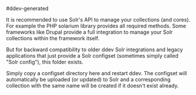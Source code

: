 #ddev-generated

It is recommended to use Solr's API to manage your collections (and cores).
For example the PHP solarium library provides all required methods.
Some frameworks like Drupal provide a full integration to manage your Solr collections within the framework itself.

But for backward compatibility to older ddev Solr integrations and legacy applications that just provide a Solr
configset (sometimes simply called "Solr config"), this folder exists.

Simply copy a configset directory here and restart ddev. The configset will automatically be uploaded (or updated) to
Solr and a corresponding collection with the same name will be created if it doesn't exist already.
